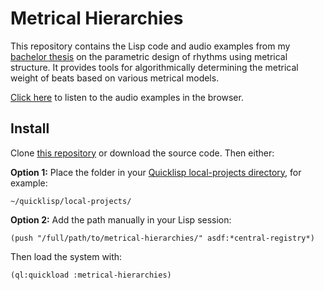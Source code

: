 # Metrical Hierarchies

This repository contains the Lisp code and audio examples from my [bachelor thesis](https://leon-focker.github.io/metrical-hierarchies/Leon%20Focker%20-%20Algorithmische%20Ans%C3%A4tze%20zur%20integrativen%20Gestaltung%20von%20Rhythmus%20mittels%20metrischer%20Strukturen.pdf) on the parametric design of rhythms using metrical structure. It provides tools for algorithmically determining the metrical weight of beats based on various metrical models.

[Click here](https://leon-focker.github.io/metrical-hierarchies/audio/) to listen to the audio examples in the browser.

## Install

Clone [this repository](https://github.com/Leon-Focker/metrical-hierarchies) or download the source code. Then either:

**Option 1:** Place the folder in your [Quicklisp local-projects directory](http://blog.quicklisp.org/2018/01/the-quicklisp-local-projects-mechanism.html), for example:
```
~/quicklisp/local-projects/
```

**Option 2:** Add the path manually in your Lisp session:
```
(push "/full/path/to/metrical-hierarchies/" asdf:*central-registry*)
```

Then load the system with:
```
(ql:quickload :metrical-hierarchies)
```